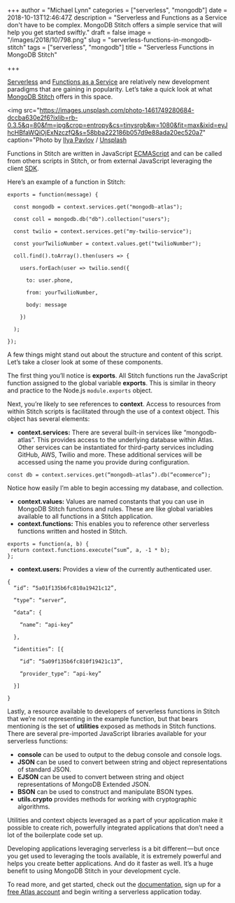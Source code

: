+++
author = "Michael Lynn"
categories = ["serverless", "mongodb"]
date = 2018-10-13T12:46:47Z
description = "Serverless and Functions as a Service don't have to be complex. MongoDB Stitch offers a simple service that will help you get started swiftly."
draft = false
image = "/images/2018/10/798.png"
slug = "serverless-functions-in-mongodb-stitch"
tags = ["serverless", "mongodb"]
title = "Serverless Functions in MongoDB Stitch"

+++

[Serverless](https://en.wikipedia.org/wiki/Serverless_computing) and [Functions as a Service](https://en.wikipedia.org/wiki/Function_as_a_service) are relatively new development paradigms that are gaining in popularity. Let’s take a quick look at what [MongoDB Stitch](http://www.mongodb.com/stitch) offers in this space.

<img src="https://images.unsplash.com/photo-1461749280684-dccba630e2f6?ixlib=rb-0.3.5&q=80&fm=jpg&crop=entropy&cs=tinysrgb&w=1080&fit=max&ixid=eyJhcHBfaWQiOjExNzczfQ&s=58bba222186b057d9e88ada20ec520a7" caption="Photo by <a href="https://unsplash.com/@ilyapavlov?utm_source=ghost&utm_medium=referral&utm_campaign=api-credit">Ilya Pavlov</a> / <a href="https://unsplash.com/?utm_source=ghost&utm_medium=referral&utm_campaign=api-credit">Unsplash</a>

Functions in Stitch are written in JavaScript [ECMAScript](https://www.ecma-international.org/publications/standards/Ecma-262.htm) and can be called from others scripts in Stitch, or from external JavaScript leveraging the client [SDK](https://s3.amazonaws.com/stitch-sdks/js/docs/4.0.0/index.html).

Here’s an example of a function in Stitch:

```
exports = function(message) {

  const mongodb = context.services.get("mongodb-atlas");

  const coll = mongodb.db("db").collection("users");

  const twilio = context.services.get("my-twilio-service");

  const yourTwilioNumber = context.values.get("twilioNumber");

  coll.find().toArray().then(users => {

    users.forEach(user => twilio.send({

      to: user.phone,

      from: yourTwilioNumber,

      body: message

    })

  );

});
```

A few things might stand out about the structure and content of this script. Let’s take a closer look at some of these components.

The first thing you’ll notice is **exports**. All Stitch functions run the JavaScript function assigned to the global variable **exports**. This is similar in theory and practice to the Node.js `module.exports` object.

Next, you’re likely to see references to **context**. Access to resources from within Stitch scripts is facilitated through the use of a context object. This object has several elements:

* **context.services:** There are several built-in services like “mongodb-atlas”. This provides access to the underlying database within Atlas. Other services can be instantiated for third-party services including GitHub, AWS, Twilio and more. These additional services will be accessed using the name you provide during configuration.

```
const db = context.services.get(“mongodb-atlas”).db(“ecommerce”);
```

Notice how easily I’m able to begin accessing my database, and collection.

* **context.values:** Values are named constants that you can use in MongoDB Stitch functions and rules. These are like global variables available to all functions in a Stitch application.
* **context.functions:** This enables you to reference other serverless functions written and hosted in Stitch.

```
exports = function(a, b) {
 return context.functions.execute(“sum”, a, -1 * b);
};
```

* **context.users:** Provides a view of the currently authenticated user.

```
{
  “id”: “5a01f135b6fc810a19421c12”,

  “type”: “server”,

  “data”: {

    “name”: “api-key”

  },

  “identities”: [{

    “id”: “5a09f135b6fc810f19421c13”,

    “provider_type”: “api-key”

  }]

}
```

Lastly, a resource available to developers of serverless functions in Stitch that we’re not representing in the example function, but that bears mentioning is the set of **utilities** exposed as methods in Stitch functions. There are several pre-imported JavaScript libraries available for your serverless functions:

* **console** can be used to output to the debug console and console logs.
* **JSON** can be used to convert between string and object representations of standard JSON.
* **EJSON** can be used to convert between string and object representations of MongoDB Extended JSON.
* **BSON** can be used to construct and manipulate BSON types.
* **utils.crypto** provides methods for working with cryptographic algorithms.

Utilities and context objects leveraged as a part of your application make it possible to create rich, powerfully integrated applications that don’t need a lot of the boilerplate code set up.

Developing applications leveraging serverless is a bit different — but once you get used to leveraging the tools available, it is extremely powerful and helps you create better applications. And do it faster as well. It’s a huge benefit to using MongoDB Stitch in your development cycle.

To read more, and get started, check out the [documentation](https://docs.mongodb.com/stitch/functions/), sign up for a [free Atlas account](http://cloud.mongodb.com) and begin writing a serverless application today.



